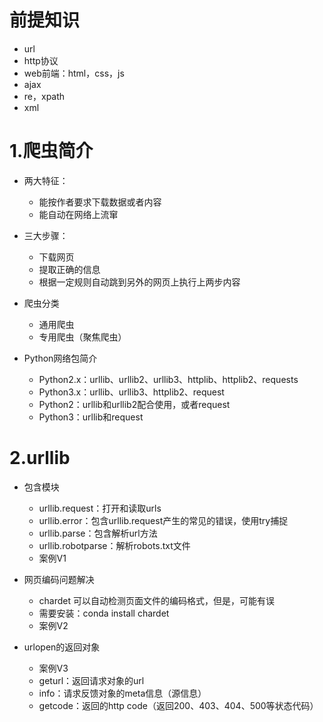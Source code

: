 # 前提知识
- url
- http协议
- web前端：html，css，js
- ajax
- re，xpath
- xml

# 1.爬虫简介
- 两大特征：
    - 能按作者要求下载数据或者内容
    - 能自动在网络上流窜
- 三大步骤：
    - 下载网页
    - 提取正确的信息
    - 根据一定规则自动跳到另外的网页上执行上两步内容
    
- 爬虫分类
    - 通用爬虫
    - 专用爬虫（聚焦爬虫）
    
- Python网络包简介
    - Python2.x：urllib、urllib2、urllib3、httplib、httplib2、requests
    - Python3.x：urllib、urllib3、httplib2、request
    - Python2：urllib和urllib2配合使用，或者request
    - Python3：urllib和request
    
# 2.urllib
- 包含模块
    - urllib.request：打开和读取urls
    - urllib.error：包含urllib.request产生的常见的错误，使用try捕捉
    - urllib.parse：包含解析url方法
    - urllib.robotparse：解析robots.txt文件
    - 案例V1

- 网页编码问题解决
    - chardet 可以自动检测页面文件的编码格式，但是，可能有误
    - 需要安装：conda install chardet
    - 案例V2
    
- urlopen的返回对象
    - 案例V3
    - geturl：返回请求对象的url
    - info：请求反馈对象的meta信息（源信息）
    - getcode：返回的http code（返回200、403、404、500等状态代码）